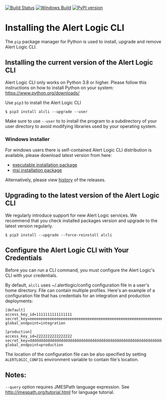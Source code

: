 
[![Build Status](https://github.com/alertlogic/alcli/actions/workflows/release_pypi.yml/badge.svg)](https://github.com/alertlogic/alcli/actions)
[![Windows Build](https://github.com/alertlogic/alcli/actions/workflows/windows_build.yml/badge.svg)](https://github.com/alertlogic/alcli/actions)
[![PyPI version](https://badge.fury.io/py/alcli.svg)](https://badge.fury.io/py/alcli)

# Installing the Alert Logic CLI
The `pip` package manager for Python is used to install, upgrade and remove Alert Logic CLI.

## **Installing the current version of the Alert Logic CLI**

Alert Logic CLI only works on Python 3.8 or higher.
Please follow this instructions on how to install Python on your system: <https://www.python.org/downloads/>


Use `pip3` to install the Alert Logic CLI

    $ pip3 install alcli --upgrade --user


Make sure to use `--user` to to install the program to a subdirectory of your user directory to avoid modifying libraries used by your operating system.

### Windows installer

For windows users there is self-contained Alert Logic CLI distribution is available, please download latest version from here: 
* [executable installation package](https://github.com/alertlogic/alcli/releases/latest/download/AlertlogicCLISetup.exe)
* [msi installation package](https://github.com/alertlogic/alcli/releases/latest/download/AlertlogicCLISetup.msi)

Alternatively, please view [history](https://github.com/alertlogic/alcli/releases/) of the releases. 

## **Upgrading to the latest version of the Alert Logic CLI**
We regularly introduce support for new Alert Logic services.
We recommend that you check installed packages version and upgrade to the latest version regularly.

```
$ pip3 install --upgrade --force-reinstall alcli
```

## Configure the Alert Logic CLI with Your Credentials
Before you can run a CLI command, you must configure the Alert Logic's CLI with your credentials.

By default, `alcli` uses ~/.alertlogic/config configuration file in a user's home directory. File can contain multiple profiles. Here's an example of a configuration file that has credentials for an integration and production deployments:

    [default]
	access_key_id=1111111111111111
	secret_key=eeeeeeeeeeeeeeeeeeeeeeeeeeeeeeeeeeeeeeeeeeeeeeeeeeeeeeeeeeeeeeee
	global_endpoint=integration
	
	[production]
	access_key_id=2222222222222222
	secret_key=dddddddddddddddddddddddddddddddddddddddddddddddddddddddddddddddd
	global_endpoint=production


The location of the configuration file can be also specified by setting `ALERTLOGIC_CONFIG` environment variable to contain file's location.

## Notes:
`--query` option requires JMESPath language expression. See 
<http://jmespath.org/tutorial.html> for language tutorial.

